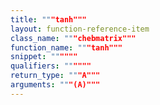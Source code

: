 ```yaml
---
title: """tanh"""
layout: function-reference-item
class_name: """chebmatrix"""
function_name: """tanh"""
snippet: """"""
qualifiers: """"""
return_type: """A"""
arguments: """(A)"""
---
```


